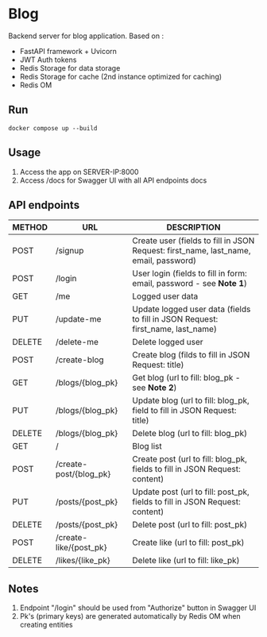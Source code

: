 # Blog
Backend server for blog application.
Based on :

 - FastAPI framework + Uvicorn
 - JWT Auth tokens
 - Redis Storage for data storage
 - Redis Storage for cache (2nd instance optimized for caching)
 - Redis OM


## Run
```shell
docker compose up --build
```

## Usage

1. Access the app on SERVER-IP:8000
2. Access /docs for Swagger UI with all API endpoints docs


## API endpoints
|METHOD  |URL                     |DESCRIPTION                                                                          |
|--------|------------------------|-------------------------------------------------------------------------------------|
|POST    |/signup                 |Create user (fields to fill in JSON Request: first_name, last_name, email, password) |
|POST    |/login                  |User login (fields to fill in form: email, password - see **Note 1**)                |
|GET     |/me                     |Logged user data                                                                     |
|PUT     |/update-me              |Update logged user data (fields to fill in JSON Request: first_name, last_name)      |
|DELETE  |/delete-me              |Delete logged user                                                                   |
|POST    |/create-blog            |Create blog (filds to fill in JSON Request: title)                                   |
|GET     |/blogs/{blog_pk}        |Get blog (url to fill: blog_pk - see **Note 2**)                                     |
|PUT     |/blogs/{blog_pk}        |Update blog (url to fill: blog_pk, field to fill in JSON Request: title)             |
|DELETE  |/blogs/{blog_pk}        |Delete blog (url to fill: blog_pk)                                                   |
|GET     |/                       |Blog list                                                                            |
|POST    |/create-post/{blog_pk}  |Create post (url to fill: blog_pk, fields to fill in JSON Request: content)          |
|PUT     |/posts/{post_pk}        |Update post (url to fill: post_pk, fields to fill in JSON Request: content)          |
|DELETE  |/posts/{post_pk}        |Delete post (url to fill: post_pk)                                                   |
|POST    |/create-like/{post_pk}  |Create like (url to fill: post_pk)                                                   |
|DELETE  |/likes/{like_pk}        |Delete like (url to fill: like_pk)                                                   |

## Notes
1. Endpoint "/login" should be used from "Authorize" button in Swagger UI
2. Pk's (primary keys) are generated automatically by Redis OM when creating entities